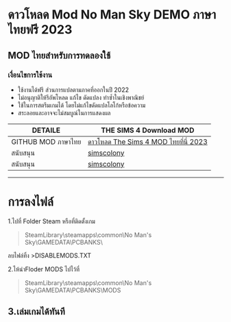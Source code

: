 # ดาวโหลด Mod No Man Sky DEMO ภาษาไทยฟรี 2023
## MOD ไทยสำหรับการทดลองใช้ 



### เงื่อนไขการใช้งาน
- ใช้งานได้ฟรี ส่วนการแปลตามภาคที่ออกในปี 2022
- ไม่อนุญาติให้รีอัพโหลด แก้ไข ดัดแปลง ทำซ้ำในเชิงพาณิชย์ 
- ใช้ในการสตรีมเกมได้ โดยไม่แก้ไขดัดแปลโลโก้หรือข้อความ 
- สระลอยและอาจจะไม่สมบูณ์ในการแสดงผล

| DETAILE   | THE SIMS 4 Download MOD |
| ------------- | ------------- |
|GITHUB MOD ภาษาไทย   | [ดาวโหลด  The Sims 4 MOD ไทยที่นี่ 2023](https://github.com/simscolony/TS4THDEMO/raw/master/%5BSIMSCOLONY%5D_SIMS4_TH_2023.package) |
|สนับสนุน   | [ simscolony](*) |
|สนับสนุน   | [ simscolony](*) |

-------------------------------------------
# การลงไฟล์
1.ไปที่ Folder Steam หรือที่ติดตั้งเกม
>SteamLibrary\steamapps\common\No Man's Sky\GAMEDATA\PCBANKS\

ลบไฟล์ทิ้ง >DISABLEMODS.TXT

2.ไห้นำFloder MODS ไปไว้ที่
>SteamLibrary\steamapps\common\No Man's Sky\GAMEDATA\PCBANKS\MODS
 
3.เล่มเกมได้ทันที
------------------------------------------
